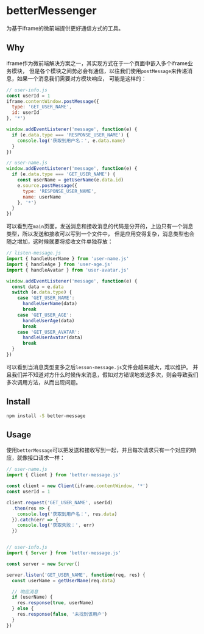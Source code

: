 # betterMessenger

为基于iframe的微前端提供更好通信方式的工具。

## Why

iframe作为微前端解决方案之一，其实现方式在于一个页面中嵌入多个iframe业务模块，
但是各个模块之间势必会有通信，以往我们使用```postMessage```来传递消息，如果一个消息我们需要对方模块响应，
可能是这样的：

```js
// user-info.js
const userId = 1
iframe.contentWindow.postMessage({
  type: 'GET_USER_NAME',
  id: userId
}, '*')

window.addEventListener('message', function(e) {
  if (e.data.type === 'RESPONSE_USER_NAME') {
    console.log('获取到用户名：', e.data.name)
  }
})

// user-name.js
window.addEventListener('message', function(e) {
  if (e.data.type === 'GET_USER_NAME') {
    const userName = getUserName(e.data.id)
    e.source.postMessage({
      type: 'RESPONSE_USER_NAME',
      name: userName
    }, '*')
  }
})
```

可以看到在```main```页面，发送消息和接收消息的代码是分开的，上边只有一个消息类型，所以发送和接收可以写到一个文件中，
但是应用变得复杂，消息类型也会随之增加，这时候就要将接收文件单独存放：

```js
// listen-message.js
import { handleUserName } from 'user-name.js'
import { handleAge } from 'user-age.js'
import { handleAvatar } from 'user-avatar.js'

window.addEventListener('message', function(e) {
  const data = e.data
  switch (e.data.type) {
    case 'GET_USER_NAME':
      handleUserName(data)
      break
    case 'GET_USER_AGE':
      handleUserAge(data)
      break
    case 'GET_USER_AVATAR':
      handleUserAvatar(data)
      break
  }
})
```

可以看到当消息类型变多之后```lesson-message.js```文件会越来越大，难以维护。
并且我们并不知道对方什么时候传来消息，假如对方错误地发送多次，则会导致我们多次调用方法，从而出现问题。

## Install

```bash
npm install -S better-message
```

## Usage

使用```betterMessage```可以把发送和接收写到一起，并且每次请求只有一个对应的响应，就像接口请求一样：

```js
// user-name.js
import { Client } from 'better-message.js'

const client = new Client(iframe.contentWindow, '*')
const userId = 1

client.request('GET_USER_NAME', userId)
  .then(res => {
    console.log('获取到用户名：', res.data)
  }).catch(err => {
    console.log('获取失败：', err)
  })


// user-info.js
import { Server } from 'better-message.js'

const server = new Server()

server.listen('GET_USER_NAME', function(req, res) {
  const userName = getUserName(req.data)

  // 响应消息
  if (userName) {
    res.response(true, userName)
  } else {
    res.response(false, '未找到该用户')
  }
})
```
